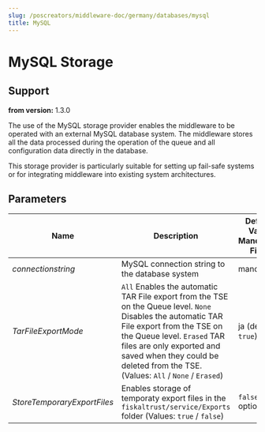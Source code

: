 ```yaml
---
slug: /poscreators/middleware-doc/germany/databases/mysql
title: MySQL
---
```


# MySQL Storage

## Support

**from version:** 1.3.0

The use of the MySQL storage provider enables the middleware to be operated with an external MySQL database system. The middleware stores all the data processed during the operation of the queue and all configuration data directly in the database.

This storage provider is particularly suitable for setting up fail-safe systems or for integrating middleware into existing system architectures.

## Parameters

| Name                        | Description                                                                                                      | **Default Value**<br />**Mandatory Field** |
| --------------------------- | ---------------------------------------------------------------------------------------------------------------- | ------------------------------------------ |
| _connectionstring_          | MySQL connection string to the database system                                                                   | mandatory                                  |
| _TarFileExportMode_         | `All` Enables the automatic TAR File export from the TSE on the Queue level. `None` Disables the automatic TAR File export from the TSE on the Queue level. `Erased` TAR files are only exported and saved when they could be deleted from the TSE. (Values: `All` / `None` / `Erased`)                           | ja (default: `true`)  |
| _StoreTemporaryExportFiles_ | Enables storage of temporaty export files in the `fiskaltrust/service/Exports` folder (Values: `true` / `false`) | `false` <br /> optional                      |
